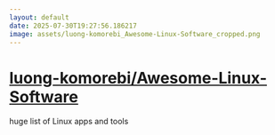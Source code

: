```yaml
---
layout: default
date: 2025-07-30T19:27:56.186217
image: assets/luong-komorebi_Awesome-Linux-Software_cropped.png
---
```


# [luong-komorebi/Awesome-Linux-Software](https://github.com/luong-komorebi/Awesome-Linux-Software)

huge list of Linux apps and tools
